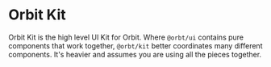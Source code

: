 # Orbit Kit

Orbit Kit is the high level UI Kit for Orbit. Where `@orbt/ui` contains pure components that work together, `@orbt/kit` better coordinates many different components. It's heavier and assumes you are using all the pieces together.
